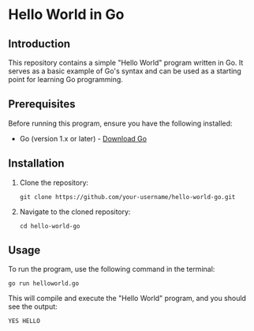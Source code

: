# Hello World in Go

## Introduction

This repository contains a simple "Hello World" program written in Go. It serves as a basic example of Go's syntax and can be used as a starting point for learning Go programming.

## Prerequisites

Before running this program, ensure you have the following installed:
- Go (version 1.x or later) - [Download Go](https://golang.org/dl/)

## Installation

1. Clone the repository:
   ```
   git clone https://github.com/your-username/hello-world-go.git
   ```

2. Navigate to the cloned repository:
   ```
   cd hello-world-go
   ```

## Usage

To run the program, use the following command in the terminal:

```
go run helloworld.go
```

This will compile and execute the "Hello World" program, and you should see the output:

```
YES HELLO
```